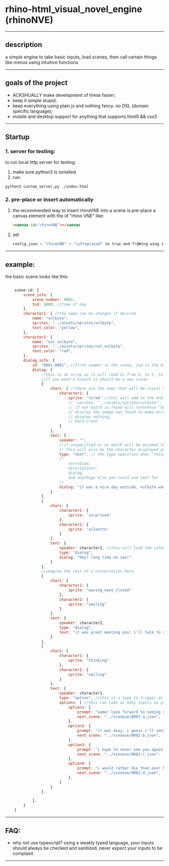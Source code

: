 # rhino-html_visual_novel_engine (rhinoNVE)

---

## description

a simple engine to take basic inputs, load scenes, then call certain things like menus using intuitive functions

---

## goals of the project

- ACKSHUALLY make development of these faster;
- keep it simple stupid;
- keep everything using plain js and nothing fancy. no DSL (domain specific language);
- mobile and desktop support for anything that supports html5 && css3

---

## Startup

### 1. server for testing:

to run local http server for testing:

1. make sure python3 is isntalled
2. run:

```bash
python3 custom_server.py ./index.html
```

### 2. pre-place or insert automatically

1.  the recommended way to insert rhinoVNE into a scene is pre-place a canvas element with the id "rhino VNE" like:

    ```html
    <canvas id="rhinoVNE"></canvas
    ```

2.  set
    ```bash
    config.json > "rhinoVNE" > "isPreplaced" to true and f!@#ing wing it
    ```

---

## example:

the basic scene looks like this:

```js

    scene-id: {
        scene_info: {
            scene_number: 0001,
            tod: 1800, //time of day
        },
        character1: { //the name can be changes if desired
            name: "vulbyte",
            sprites: "../assets/sprites/vulbyte",
            text_color: "yellow",
        },
        character2: {
            name: "not_vulbyte",
            sprites: "../assets/sprites/not_vulbyte",
            text_color: "red",
        },
        dialog_info: {
            id: "0001-0001", //first number is the scene, 2nd is the dialog number of said scene
            dialog: [
                //this is an array as it will read as from 0, to 1, to 2, and so on.
                //if you want a branch it should be a new scene
                {
                    chars: { //these are the ones that will be visual during the current text box, if they're not listed they will be ignored
                        character1: {
                            sprite: 'tired' //this will add to the end of:
                            // `sprites: "../assets/sprites/vulbyte"`, changing the value to "../assets/sprites/vulbyte/tired", and will attempt to load a file of: gif, svg, png, jpeg, then webp in that order.
                            // if not match is found will reference "GLOBAL_SETTINGS.display_fallback" to determine which of the 3 error types to do:
                            // display the image not found to make error obvious (default),
                            // display nothing,
                            // hard crash
                        }
                    },
                    text: {
                        speaker: "",
                        //if unspecified or no match will be assumed to be a narrator/internal thought.
                        // this will also be the character displayed prominently, if not the "inactive effects" will be applied to all
                        type: "text", // the type specifies what "thing" will be loaded. in this example it's text, which can be used for a range of things such as:
                        /*
                            narration,
                            discriptions,
                            dialog,
                            and anythign else you could use text for
                        */
                        dialog: "it was a nice day outside, vulbyte was getting groceries"
                    }
                },
                {
                    chars: {
                        character1: {
                            sprite: 'surprised'
                        },
                        character2: {
                            sprite: 'siloette'
                        }
                    },
                    text: {
                        speaker: character2, //this will load the color of their text, but not the sprite
                        type: "dialog",
                        dialog: "Hey! long time no see!"
                    }
                },
                //imagine the rest of a conversation here
                {
                    chars: {
                        character1: {
                            sprite: "waving_eyes_closed"
                        },
                        character2: {
                            sprite: "smiling"
                        }
                    },
                    text: {
                        speaker: character2,
                        type: "dialog",
                        text: "it was great meeting you! i'll talk to you later!"
                    }
                },
                {
                    chars: {
                        character1: {
                            sprite: "thinking"
                        },
                        character2: {
                            sprite: "smiling"
                        }
                    },
                    text: {
                        speaker: character1,
                        type: "option", //this is a type to trigger an option, you can use this for dialog, options, choices, etcetc
                        options: [ //this can take as many inputs as you like and will generatively fill these in, tho the ui is only designed to ever support upto 4 options, so any more will create a scrolling option box which is NOT recommended
                            option1: {
                                prompt: "same! look forward to seeing you sometime soon!",
                                next_scene: "../scenese/0002-a.json",
                            },
                            option2: {
                                prompt: "it was okay, i guess i'll seeya around",
                                next_scene: "../scenese/0002-b.json",
                            },
                            option3: {
                                prompt: "i hope to never see you again",
                                next_scene: "../scenese/0002-c.json",
                            },
                            option4: {
                                prompt: "i would rather die then ever be in the same room as you again",
                                next_scene: "../scenese/0002-d.json",
                            },
                        ]
                    }
                },

            ],
        }
    }
```

---

## FAQ:

- why not use typescript?
  using a weakly typed language, your inputs should always be checked and sanitized, never expect your inputs to be complaint.

---
